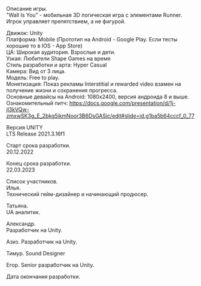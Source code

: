 Описание игры.  
"Wall Is You" - мобильная 3D логическая игра с элементами Runner. Игрок управляет препятствием, а не фигурой.  
  
Движок: Unity  
Платформа: Mobile (Прототип на Android - Google Play. Если тесты хорошие то в IOS - App Store)  
ЦА: Широкая аудитория. Взрослые и дети.  
Узкая: Любители Shape Games на время  
Стиль разработки и арта: Hyper Casual  
Камера: Вид от 3 лица.  
Модель: Free to play.  
Монетизация: Показ рекламы Interstitial и rewarded video взамен на получение жизни и сохранения прогресса.  
Основные девайсы на Android: 1080x2400, версия андроида 8 и выше.  
Ознакомительный питч: https://docs.google.com/presentation/d/1j-jl3kVQw-zmxwSK3g_E_2bkg5ikmNoor3B6DsGASic/edit#slide=id.g1ba5b64cccf_0_77  
  
Версия UNITY  
LTS Release 2021.3.16f1  
  
Старт срока разработки.  
20.12.2022  

Конец срока разработки.  
22.03.2023
  
Список участников.  
Илья.  
Технический гейм-дизайнер и начинающий продюсер.  
  
Татьяна.  
UA аналитик.  
  
Александр.  
Разработчик на Unity.  
  
Азиз. Разработчик на Unity.  
  
Тимур. Sound Designer  
  
Егор. Senior разработчик на Unity.  
  
Дата окончания разработки.  
